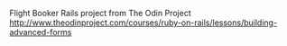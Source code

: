 Flight Booker Rails project from The Odin Project http://www.theodinproject.com/courses/ruby-on-rails/lessons/building-advanced-forms